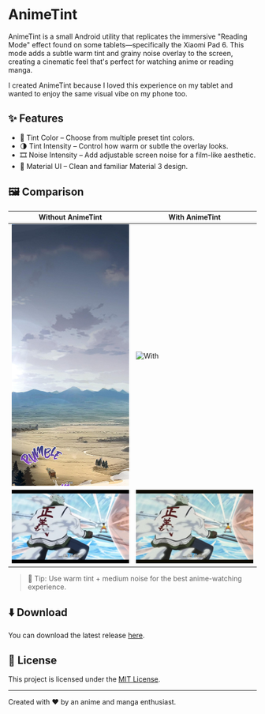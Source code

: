 # AnimeTint

AnimeTint is a small Android utility that replicates the immersive "Reading Mode" effect found on some tablets—specifically the Xiaomi Pad 6. This mode adds a subtle warm tint and grainy noise overlay to the screen, creating a cinematic feel that's perfect for watching anime or reading manga.

I created AnimeTint because I loved this experience on my tablet and wanted to enjoy the same visual vibe on my phone too.

## ✨ Features

- 🎨 Tint Color – Choose from multiple preset tint colors.
- 🌗 Tint Intensity – Control how warm or subtle the overlay looks.
- 🎞️ Noise Intensity – Add adjustable screen noise for a film-like aesthetic.
- 🧱 Material UI – Clean and familiar Material 3 design.

## 🖼️ Comparison

| Without AnimeTint | With AnimeTint |
|-------------------|----------------|
| ![Without](.github/readme_images/without_animetint1.png) | ![With](.github/readme_images/with_animetint1.png) |
| ![Without 2](.github/readme_images/without_animetint2.jpg) | ![With 2](.github/readme_images/with_animetint2.jpg) |

> 📸 Tip: Use warm tint + medium noise for the best anime-watching experience.

## ⬇️ Download

You can download the latest release [here](https://github.com/yourusername/animetint/releases).

## 📃 License

This project is licensed under the [MIT License](LICENSE).

---

Created with ❤️ by an anime and manga enthusiast.
